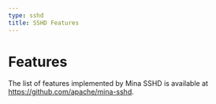 ```yaml
---
type: sshd
title: SSHD Features
---
```


# Features 

The list of features implemented by Mina SSHD is available at https://github.com/apache/mina-sshd.
